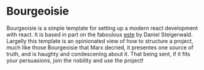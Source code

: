 # Bourgeoisie

Bourgeoisie is a simple template for setting up a modern react development
with react. It is based in part on the faboulous [este](https://github.com/este/este)
by Daniel Steigerwald. Largelly this template is an opinionated view of how
to structure a project, much like those Bourgeoisie that Marx decried, it 
presentes one source of truth, and is haughty and condescening about it. That
being sent, if it fits your persuasions, join the nobility and use the project!

